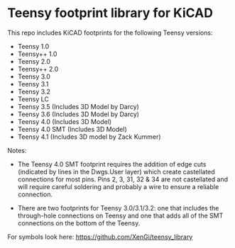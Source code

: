 Teensy footprint library for KiCAD
=======================================

This repo includes KiCAD footprints for the following Teensy versions:

  - Teensy 1.0
  - Teensy++ 1.0
  - Teensy 2.0
  - Teensy++ 2.0
  - Teensy 3.0
  - Teensy 3.1
  - Teensy 3.2
  - Teensy LC
  - Teensy 3.5 (Includes 3D Model by Darcy)
  - Teensy 3.6 (Includes 3D Model by Darcy)
  - Teensy 4.0 (Includes 3D Model)
  - Teensy 4.0 SMT (Includes 3D Model)
  - Teensy 4.1 (Includes 3D model by Zack Kummer)

Notes:
  - The Teensy 4.0 SMT footprint requires the addition of edge cuts (indicated
by lines in the Dwgs.User layer) which create castellated connections for most
pins.  Pins 2, 3, 31, 32 & 34 are not castellated and will require careful soldering
and probably a wire to ensure a reliable connection.

- There are two footprints for Teensy 3.0/3.1/3.2: one that includes the through-hole connections on Teensy and one that adds all of the SMT connections on the bottom of the Teensy.

For symbols look here: https://github.com/XenGi/teensy_library
